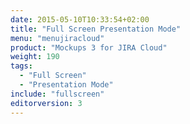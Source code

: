 ```yaml
---
date: 2015-05-10T10:33:54+02:00
title: "Full Screen Presentation Mode"
menu: "menujiracloud"
product: "Mockups 3 for JIRA Cloud"
weight: 190
tags:
  - "Full Screen"
  - "Presentation Mode"
include: "fullscreen"
editorversion: 3
---
```

